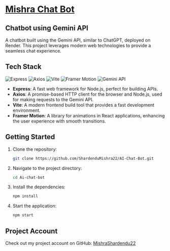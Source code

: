 # [Mishra Chat Bot](https://ai-front-yrlv.onrender.com)

## Chatbot using Gemini API

A chatbot built using the Gemini API, similar to ChatGPT, deployed on Render. This project leverages modern web technologies to provide a seamless chat experience.

## Tech Stack

![Express](https://img.shields.io/badge/Express-4B3C29?style=for-the-badge&logo=express&logoColor=white)
![Axios](https://img.shields.io/badge/Axios-5A29E4?style=for-the-badge&logo=axios&logoColor=white)
![Vite](https://img.shields.io/badge/Vite-4A4A4A?style=for-the-badge&logo=vite&logoColor=white)
![Framer Motion](https://img.shields.io/badge/Framer%20Motion-00D8FF?style=for-the-badge&logo=framer&logoColor=white)
![Gemini API](https://img.shields.io/badge/Gemini%20API-FF5733?style=for-the-badge&logo=api&logoColor=white)

- **Express**: A fast web framework for Node.js, perfect for building APIs.
- **Axios**: A promise-based HTTP client for the browser and Node.js, used for making requests to the Gemini API.
- **Vite**: A modern frontend build tool that provides a fast development environment.
- **Framer Motion**: A library for animations in React applications, enhancing the user experience with smooth transitions.

## Getting Started

1. Clone the repository:
   ```bash
   git clone https://github.com/ShardenduMishra22/AI-Chat-Bot.git
   ```

2. Navigate to the project directory:
   ```bash
   cd Ai-chat-bot
   ```

3. Install the dependencies:
   ```bash
   npm install
   ```

4. Start the application:
   ```bash
   npm start
   ```

## Project Account

Check out my project account on GitHub: [MishraShardendu22](https://github.com/MishraShardendu22)
